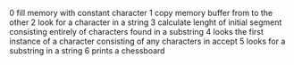 0 fill memory with constant character
1 copy memory buffer from to the other
2 look for a character in a string
3 calculate lenght of initial segment consisting entirely of characters found in a substring
4 looks the first instance of a character consisting of any characters in accept
5 looks for a substring in a string
6 prints a chessboard